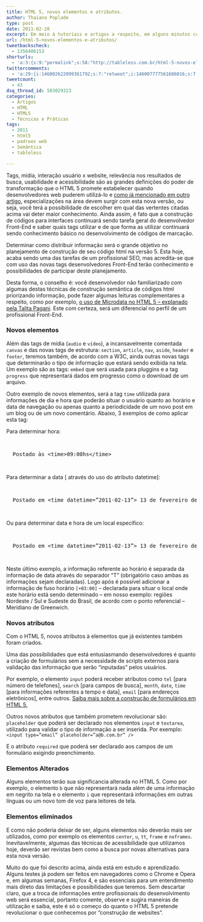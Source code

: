 ```yaml
---
title: HTML 5, novos elementos e atributos.
author: Thaiana Poplade
type: post
date: 2011-02-28
excerpt: Em meio à tutoriais e artigos a respeito, em alguns minutos consegue-se perceber algumas das novas possibilidades que o HTML 5 proporcionará, mas na prática da construção de códigos para interfaces, o que será possível além de secções, barras de menu, barras laterais, etc?
url: /html-5-novos-elementos-e-atributos/
tweetbackscheck:
  - 1356406153
shorturls:
  - 'a:3:{s:9:"permalink";s:58:"http://tableless.com.br/html-5-novos-elementos-e-atributos";s:7:"tinyurl";s:26:"http://tinyurl.com/44csu7o";s:4:"isgd";s:19:"http://is.gd/yPaxFt";}'
twittercomments:
  - 'a:29:{i:146002622099361792;s:7:"retweet";i:146007777561686016;s:7:"retweet";i:146004868266598400;s:7:"retweet";i:146047292032552960;s:7:"retweet";i:146035921626726400;s:7:"retweet";i:146236502991572993;s:7:"retweet";i:146002646728323072;s:7:"retweet";i:146002618949443584;s:7:"retweet";i:146002443887587329;s:7:"retweet";i:146190325055107072;s:7:"retweet";i:146373501362765824;s:7:"retweet";i:146024481096335362;s:7:"retweet";i:149922062180421632;s:7:"retweet";i:149914968345673728;s:7:"retweet";i:149913941391323136;s:7:"retweet";i:149907759360520193;s:7:"retweet";i:149907241661775872;s:7:"retweet";i:149906548494307328;s:7:"retweet";i:149906160680579072;s:7:"retweet";i:149906156117164032;s:7:"retweet";i:149905957894361089;s:7:"retweet";i:149905818697998336;s:7:"retweet";i:149905761751937025;s:7:"retweet";i:149905732224032768;s:7:"retweet";i:149905547196502017;s:7:"retweet";i:149905525780389888;s:7:"retweet";i:149905287069966336;s:7:"retweet";i:264256999271845888;s:7:"retweet";i:264233722675605504;s:7:"retweet";}'
tweetcount:
  - 43
dsq_thread_id: 503029323
categories:
  - Artigos
  - HTML
  - HTML5
  - Técnicas e Práticas
tags:
  - 2011
  - html5
  - padroes web
  - Semântica
  - tableless

---
```

Tags, mídia, interação usuário x website, relevância nos resultados de busca, usabilidade e acessibilidade são as grandes definições do poder de transformação que o HTML 5 promete estabelecer quando desenvolvedores web puderem utilizá-lo e <a href="http://tableless.com.br/afinal-o-que-muda-com-o-html-5" target="_blank" rel="external">como já mencionado em outro artigo</a>, especializações na área devem surgir com esta nova versão, ou seja, você terá a possibilidade de escolher em qual das vertentes citadas acima vai deter maior conhecimento. Ainda assim, é fato que a construção de códigos para interfaces continuará sendo tarefa geral do desenvolvedor Front-End e saber quais tags utilizar e de que forma as utilizar continuará sendo conhecimento básico no desenvolvimento de códigos de marcação.

Determinar como distribuir informação será o grande objetivo no planejamento de construção de seu código html na versão 5. Esta hoje, acaba sendo uma das tarefas de um profissional SEO, mas acredita-se que com uso das novas tags desenvolvedores Front-End terão conhecimento e possibilidades de participar deste planejamento.
  
Desta forma, o conselho é: você desenvolvedor não familiarizado com algumas destas técnicas de construção semântica de códigos html priorizando informação, pode fazer algumas leituras complementares a respeito, como por exemplo, <a href="http://tableless.com.br/introducao-a-microdata-no-html5" target="_blank">o uso de Microdata no HTML 5 &#8211; explanado pela Talita Pagani</a>. Este com certeza, será um diferencial no perfil de um profissional Front-End.

### Novos elementos

Além das tags de mídia (`audio` e `vídeo`), a incansavelmente comentada `canvas` e das novas tags de estrutura: `section`, `article`, `nav`, `aside`, `header` e `footer`, teremos também, de acordo com a W3C, ainda outras novas tags que determinarão o tipo de informação que estará sendo exibida na tela. Um exemplo são as tags: `embed` que será usada para pluggins e a tag `progress` que representará dados em progresso como o download de um arquivo.
  
Outro exemplo de novos elementos, será a tag `time` utilizada para informações de dia e hora que poderão situar o usuário quanto ao horário e data de navegação ou apenas quanto a periodicidade de um novo post em um blog ou de um novo comentário. Abaixo, 3 exemplos de como aplicar esta tag:

Para determinar hora:

<pre lang="html" class="1"><p>
  Postado às &lt;time>09:00hs&lt;/time>
</p>
</pre>

Para determinar a data [ através do uso do atributo datetime]:

<pre lang="html" class="1"><p>
  Postado em &lt;time datetime=”2011-02-13”> 13 de fevereiro de 2011&lt;/time>
</p>
</pre>

Ou para determinar data e hora de um local específico:

<pre lang="html" class="1"><p>
  Postado em &lt;time datetime=”2011-02-13”> 13 de fevereiro de 2011 às 09:00hs&lt;/time>
</p>
</pre>

Neste último exemplo, a informação referente ao horário é separada da informação de data através do separador “T” (obrigatório caso ambas as informações sejam declaradas). Logo após é possível adicionar a informação de fuso horário `[+03:00]` &#8211; declarada para situar o local onde este horário está sendo determinado &#8211; em nosso exemplo: regiões Nordeste / Sul e Sudeste do Brasil, de acordo com o ponto referencial &#8211; Meridiano de Greenwich.

### Novos atributos

Com o HTML 5, novos atributos à elementos que já existentes também foram criados.
  
Uma das possibilidades que está entusiasmando desenvolvedores é quanto a criação de formulários sem a necessidade de scripts externos para validação das informação que serão “inputadas” pelos usuários.
  
Por exemplo, o elemento `input` poderá receber atributos como `tel` [para número de telefones], `search` [para campos de busca], `month`, `date`, `time` [para informações referentes a tempo e data], `email` [para endereços eletrônicos], entre outros. <a href="http://tableless.com.br/html5/?chapter=7" target="_blank">Saiba mais sobre a construção de formulários em HTML 5.</a>
  
Outros novos atributos que também prometem revolucionar são: `placeholder` que poderá ser declarado nos elementos `input` e `textarea`, utilizado para validar o tipo de informação a ser inserida. Por exemplo: `<input type=”email” placeholder=”a@b.com.br” />`
  
E o atributo `required` que poderá ser declarado aos campos de um formulário exigindo preenchimento. 

### Elementos Alterados

Alguns elementos terão sua significancia alterada no HTML 5. Como por exemplo, o elemento `b` que não representará nada além de uma informação em negrito na tela e o elemento `i` que representará informações em outras línguas ou um novo tom de voz para leitores de tela. 

### Elementos eliminados

E como não poderia deixar de ser, alguns elementos não deverão mais ser utilizados, como por exemplo os elementos `center`, `u`, `tt`, `frame` e `noframes`. Inevitavelmente, algumas das técnicas de acessibilidade que utilizamos hoje, deverão ser revistas bem como a busca por novas alternativas para esta nova versão.

Muito do que foi descrito acima, ainda está em estudo e aprendizado. Alguns testes já podem ser feitos em navegadores como o Chrome e Opera e, em algumas semanas, Firefox 4, e são essenciais para um entendimento mais direto das limitações e possibilidades que teremos. Sem descartar claro, que a troca de informações entre profissionais do desenvolvimento web será essencial, portanto comente, observe e sugira maneiras de utilização e saiba, este é só o começo do quanto o HTML 5 pretende revolucionar o que conhecemos por “construção de websites”.